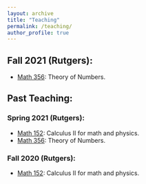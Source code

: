 ```yaml
---
layout: archive
title: "Teaching"
permalink: /teaching/
author_profile: true
---
```


## Fall 2021 (Rutgers):
*  [Math 356](https://math.rutgers.edu/academics/undergraduate/courses/965-01-640-356-theory-of-numbers): Theory of Numbers.

## Past Teaching:
### Spring 2021 (Rutgers):
*  [Math 152](https://www.math.rutgers.edu/academics/undergraduate/courses/942-01-640-152-calculus-ii-for-the-mathematical-and-physical-sciences): Calculus II for math and physics.
*  [Math 356](https://math.rutgers.edu/academics/undergraduate/courses/965-01-640-356-theory-of-numbers): Theory of Numbers.

### Fall 2020 (Rutgers):
*  [Math 152](https://www.math.rutgers.edu/academics/undergraduate/courses/942-01-640-152-calculus-ii-for-the-mathematical-and-physical-sciences): Calculus II for math and physics.
